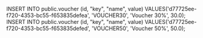INSERT INTO public.voucher
(id, "key", "name", value)
VALUES('d77725ee-f720-4353-bc55-f653835defea', 'VOUCHER30', 'Voucher 30%', 30.0);
INSERT INTO public.voucher
(id, "key", "name", value)
VALUES('d77725ee-f720-4353-bc55-f653835defed', 'VOUCHER50', 'Voucher 50%', 50.0);
